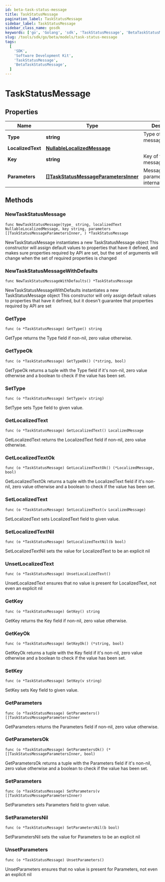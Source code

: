 ```yaml
---
id: beta-task-status-message
title: TaskStatusMessage
pagination_label: TaskStatusMessage
sidebar_label: TaskStatusMessage
sidebar_class_name: gosdk
keywords: ['go', 'Golang', 'sdk', 'TaskStatusMessage', 'BetaTaskStatusMessage']
slug: /tools/sdk/go/beta/models/task-status-message
tags:
  [
    'SDK',
    'Software Development Kit',
    'TaskStatusMessage',
    'BetaTaskStatusMessage',
  ]
---
```


# TaskStatusMessage

## Properties

| Name | Type | Description | Notes |
| --- | --- | --- | --- |
| **Type** | **string** | Type of the message |
| **LocalizedText** | [**NullableLocalizedMessage**](localized-message) |  |
| **Key** | **string** | Key of the message |
| **Parameters** | [**[]TaskStatusMessageParametersInner**](task-status-message-parameters-inner) | Message parameters for internationalization |

## Methods

### NewTaskStatusMessage

`func NewTaskStatusMessage(type_ string, localizedText NullableLocalizedMessage, key string, parameters []TaskStatusMessageParametersInner, ) *TaskStatusMessage`

NewTaskStatusMessage instantiates a new TaskStatusMessage object This constructor will assign default values to properties that have it defined, and makes sure properties required by API are set, but the set of arguments will change when the set of required properties is changed

### NewTaskStatusMessageWithDefaults

`func NewTaskStatusMessageWithDefaults() *TaskStatusMessage`

NewTaskStatusMessageWithDefaults instantiates a new TaskStatusMessage object This constructor will only assign default values to properties that have it defined, but it doesn't guarantee that properties required by API are set

### GetType

`func (o *TaskStatusMessage) GetType() string`

GetType returns the Type field if non-nil, zero value otherwise.

### GetTypeOk

`func (o *TaskStatusMessage) GetTypeOk() (*string, bool)`

GetTypeOk returns a tuple with the Type field if it's non-nil, zero value otherwise and a boolean to check if the value has been set.

### SetType

`func (o *TaskStatusMessage) SetType(v string)`

SetType sets Type field to given value.

### GetLocalizedText

`func (o *TaskStatusMessage) GetLocalizedText() LocalizedMessage`

GetLocalizedText returns the LocalizedText field if non-nil, zero value otherwise.

### GetLocalizedTextOk

`func (o *TaskStatusMessage) GetLocalizedTextOk() (*LocalizedMessage, bool)`

GetLocalizedTextOk returns a tuple with the LocalizedText field if it's non-nil, zero value otherwise and a boolean to check if the value has been set.

### SetLocalizedText

`func (o *TaskStatusMessage) SetLocalizedText(v LocalizedMessage)`

SetLocalizedText sets LocalizedText field to given value.

### SetLocalizedTextNil

`func (o *TaskStatusMessage) SetLocalizedTextNil(b bool)`

SetLocalizedTextNil sets the value for LocalizedText to be an explicit nil

### UnsetLocalizedText

`func (o *TaskStatusMessage) UnsetLocalizedText()`

UnsetLocalizedText ensures that no value is present for LocalizedText, not even an explicit nil

### GetKey

`func (o *TaskStatusMessage) GetKey() string`

GetKey returns the Key field if non-nil, zero value otherwise.

### GetKeyOk

`func (o *TaskStatusMessage) GetKeyOk() (*string, bool)`

GetKeyOk returns a tuple with the Key field if it's non-nil, zero value otherwise and a boolean to check if the value has been set.

### SetKey

`func (o *TaskStatusMessage) SetKey(v string)`

SetKey sets Key field to given value.

### GetParameters

`func (o *TaskStatusMessage) GetParameters() []TaskStatusMessageParametersInner`

GetParameters returns the Parameters field if non-nil, zero value otherwise.

### GetParametersOk

`func (o *TaskStatusMessage) GetParametersOk() (*[]TaskStatusMessageParametersInner, bool)`

GetParametersOk returns a tuple with the Parameters field if it's non-nil, zero value otherwise and a boolean to check if the value has been set.

### SetParameters

`func (o *TaskStatusMessage) SetParameters(v []TaskStatusMessageParametersInner)`

SetParameters sets Parameters field to given value.

### SetParametersNil

`func (o *TaskStatusMessage) SetParametersNil(b bool)`

SetParametersNil sets the value for Parameters to be an explicit nil

### UnsetParameters

`func (o *TaskStatusMessage) UnsetParameters()`

UnsetParameters ensures that no value is present for Parameters, not even an explicit nil
